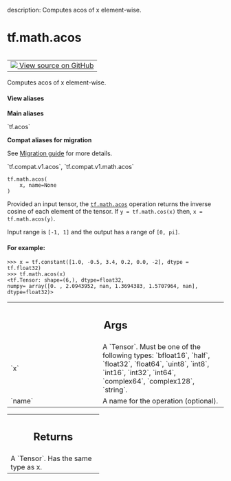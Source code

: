 description: Computes acos of x element-wise.

<div itemscope itemtype="http://developers.google.com/ReferenceObject">
<meta itemprop="name" content="tf.math.acos" />
<meta itemprop="path" content="Stable" />
</div>

# tf.math.acos

<!-- Insert buttons and diff -->

<table class="tfo-notebook-buttons tfo-api nocontent" align="left">
<td>
  <a target="_blank" href="https://github.com/tensorflow/tensorflow/blob/r2.4/tensorflow/python/ops/math_ops.py#L5009-L5037">
    <img src="https://www.tensorflow.org/images/GitHub-Mark-32px.png" />
    View source on GitHub
  </a>
</td>
</table>



Computes acos of x element-wise.

<section class="expandable">
  <h4 class="showalways">View aliases</h4>
  <p>
<b>Main aliases</b>
<p>`tf.acos`</p>

<b>Compat aliases for migration</b>
<p>See
<a href="https://www.tensorflow.org/guide/migrate">Migration guide</a> for
more details.</p>
<p>`tf.compat.v1.acos`, `tf.compat.v1.math.acos`</p>
</p>
</section>

<pre class="devsite-click-to-copy prettyprint lang-py tfo-signature-link">
<code>tf.math.acos(
    x, name=None
)
</code></pre>



<!-- Placeholder for "Used in" -->

Provided an input tensor, the <a href="../../tf/math/acos.md"><code>tf.math.acos</code></a> operation
returns the inverse cosine of each element of the tensor.
If `y = tf.math.cos(x)` then, `x = tf.math.acos(y)`.

Input range is `[-1, 1]` and the output has a range of `[0, pi]`.

#### For example:



```
>>> x = tf.constant([1.0, -0.5, 3.4, 0.2, 0.0, -2], dtype = tf.float32)
>>> tf.math.acos(x)
<tf.Tensor: shape=(6,), dtype=float32,
numpy= array([0. , 2.0943952, nan, 1.3694383, 1.5707964, nan],
dtype=float32)>
```

<!-- Tabular view -->
 <table class="responsive fixed orange">
<colgroup><col width="214px"><col></colgroup>
<tr><th colspan="2"><h2 class="add-link">Args</h2></th></tr>

<tr>
<td>
`x`
</td>
<td>
A `Tensor`. Must be one of the following types: `bfloat16`, `half`,
`float32`, `float64`, `uint8`, `int8`, `int16`, `int32`, `int64`,
`complex64`, `complex128`, `string`.
</td>
</tr><tr>
<td>
`name`
</td>
<td>
A name for the operation (optional).
</td>
</tr>
</table>



<!-- Tabular view -->
 <table class="responsive fixed orange">
<colgroup><col width="214px"><col></colgroup>
<tr><th colspan="2"><h2 class="add-link">Returns</h2></th></tr>
<tr class="alt">
<td colspan="2">
A `Tensor`. Has the same type as x.
</td>
</tr>

</table>

